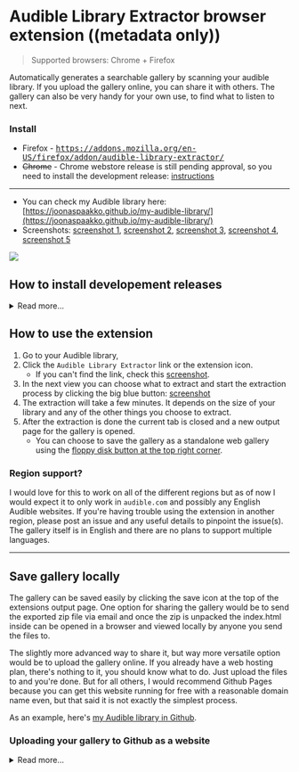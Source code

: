 
# Audible Library Extractor browser extension ((metadata only))

> Supported browsers: Chrome + Firefox 

Automatically generates a searchable gallery by scanning your audible library. If you upload the gallery online, you can share it with others. The gallery can also be very handy for your own use, to find what to listen to next.

### Install
- Firefox - <kbd>https://addons.mozilla.org/en-US/firefox/addon/audible-library-extractor/</kbd>
- ~~Chrome~~ - Chrome webstore release is still pending approval, so you need to install the development release: [instructions](https://github.com/joonaspaakko/audible-library-extractor#how-to-install-developement-releases)

_____

- You can check my Audible library here: [https://joonaspaakko.github.io/my-audible-library/](https://joonaspaakko.github.io/my-audible-library/)
- Screenshots: [screenshot 1](https://github.com/joonaspaakko/audible-library-extractor/blob/master/screenshots/audible-library-extractor-screenshot-1.png?raw=true), [screenshot 2](https://github.com/joonaspaakko/audible-library-extractor/blob/master/screenshots/audible-library-extractor-screenshot-2.png?raw=true), [screenshot 3](https://github.com/joonaspaakko/audible-library-extractor/blob/master/screenshots/audible-library-extractor-screenshot-5.png?raw=true), [screenshot 4](https://github.com/joonaspaakko/audible-library-extractor/blob/master/screenshots/audible-library-extractor-screenshot-4.png?raw=true), [screenshot 5](https://github.com/joonaspaakko/audible-library-extractor/blob/master/screenshots/audible-library-extractor-screenshot-3.png?raw=true)


![](https://github.com/joonaspaakko/audible-library-extractor/blob/master/screenshots/audible-library-extractor-screenshot-1.png)

## How to install developement releases

<details>
  <summary>Read more...</summary>

> These instructions are for [all releases](https://github.com/joonaspaakko/audible-library-extractor/releases) you can find on GitHub.

I would not recommend installing these developement releases, but if you have to, here's how:

### Chrome
  
0. Get the latest audible-library-extractor zip file from the [releases page](https://github.com/joonaspaakko/audible-library-extractor/releases).
1. Go to `chrome://extensions`.
  - Should also be in `Window > Extensions`
2. Turn on the developer mode from the top right
3. Drag the zip file in the browser window to install

### Firefox

> This is a temporary installation that will be gone after a restart.

0. Get the latest audible-library-extractor zip file from the [releases page](https://github.com/joonaspaakko/audible-library-extractor/releases).
1. `Tools > Add-ons`
2. Gear icon on the top right → `Debug Addons`
3. Same spot in the top right `Load Temporary Add-on...`
4. Locate and add the release `.zip` file.

</details>

## How to use the extension

1. Go to your Audible library, 
2. Click the `Audible Library Extractor` link or the extension icon.
    - If you can't find the link, check this [screenshot](https://github.com/joonaspaakko/audible-library-extractor/blob/master/screenshots/audible-library-extractor-screenshot-5.png?raw=true).
3. In the next view you can choose what to extract and start the extraction process by clicking the big blue button: [screenshot](https://github.com/joonaspaakko/audible-library-extractor/blob/master/screenshots/audible-library-extractor-screenshot-4.png?raw=true) 
4. The extraction will take a few minutes. It depends on the size of your library and any of the other things you choose to extract.
6. After the extraction is done the current tab is closed and a new output page for the gallery is opened.
    - You can choose to save the gallery as a standalone web gallery using the [floppy disk button at the top right corner](https://github.com/joonaspaakko/audible-library-extractor/blob/master/screenshots/audible-library-extractor-screenshot-2.png?raw=true).

### Region support?

I would love for this to work on all of the different regions but as of now I would expect it to only work in `audible.com` and possibly any English Audible websites. If you're having trouble using the extension in another region, please post an issue and any useful details to pinpoint the issue(s). The gallery itself is in English and there are no plans to support multiple languages.

______	

## Save gallery locally

The gallery can be saved easily by clicking the save icon at the top of the extensions output page. One option for sharing the gallery would be to send the exported zip file via email and once the zip is unpacked the index.html inside can be opened in a browser and viewed locally by anyone you send the files to.

The slightly more advanced way to share it, but way more versatile option would be to upload the gallery online. If you already have a web hosting plan, there's nothing to it, you should know what to do. Just upload the files to and you're done. But for all others, I would recommend Github Pages because you can get this website running for free with a reasonable domain name even, but that said it is not exactly the simplest process.

As an example, here's [my Audible library in Github](https://joonaspaakko.github.io/my-audible-library/).

### Uploading your gallery to Github as a website

<details>
  <summary>Read more...</summary>

This is a fairly complex process if you've never used Github/Git to make repositories, but it is a free way to get your site on the internets, so there's that. The complexity comes mostly from how Git/Github works and what it's mainly for. You don't need to touch any code, it's just a matter of learning how it works and clicking your way through the process._

> Be aware that Github Pages only work on public repositories on the free account. This means that the repository/the files are more freely available than on a more traditional hosting platform. For example the repository for my audible library website I linked to above is accessible from this address [https://github.com/joonaspaakko/my-audible-library](https://github.com/joonaspaakko/my-audible-library). Anyone can clone (fork) this repository and use it as they please. In this instance it shouldn't be a problem because this extension doesn't gather any information that could be used against you in any way.


> If you know how to make a regular repository in Github but haven’t used GitHub Pages before, jump straight to step 3.

1. You need a (free) [github account ](https://github.com/join).
2. For things to not get totally out of hand in terms of complexity, you will definitely want to use the [Github Desktop client](https://desktop.github.com/).
	1. In Github Desktop you first make the repository `File > New repository`, which you can think of as a project folder in your account. The only thing you need to add when creating a new repository is the name for the project, for example I named mine `my-audible-library`.
	2. If you select the project you should see a button that opens the project folder in your computer. Click the button and put the zip file you got from the extension’s gallery in that folder.
		- You need to unpack the zip file here. Then you can remove the zip file.
	3. Now when you open Github Desktop, it should show you that new files were added to the project.
	4. In the bottom left there's `Summary, Description, and Commit to master`. This is where you basically save the changes in your project.
		1. You need to always give summary before you can commit (save). In this case you don't have to be descriptive at all. You can make summary a `-` for all your commits if you want. It doesn’t matter much in this case.
		2. When you click `Commit to master`, you're almost there. The changes are now saved locally, but you then have to upload the files to Github…
		3. Upload the files with the `Push origin` button.
3. So now the Github project repository should be online, but you still need to tell Github that you want this to be a website.
	- Super short instructions: 
		1. Go to the project repository page online and click `Settings`. 
		2. In there you can find a section called `GitHub Pages`. 
		3. Choose `Master branch` in the `Source` dropdown and when that’s done. It should tell you what the website address is, which should be along the lines of `https://YOUR-USERNAME.github.io/YOUR-REPOSITORY-NAME`.
	- You can find more comprehensive instructions [here](https://pages.github.com/). To get the right instructions just select `Project site` and `Start from scratch`. You can skip to step 4 in the Github article.
4. When you've got all this done and the project repository is set as a website, you can share the address with anyone. And to be clear, they don't need a Github account to view the gallery.


**What if I want to upload my updated gallery again?**

1. I assume you have probably run the partial library extraction.
2. Then save the gallery again using the floppy disk icon.
3. Remove all files in your github repository folder on your computer.
4. Extract the new .zip → copy over to the github repository folder.
5. In the Github Desktop client open the audible library project
7. Commit changes
8. Push origin
9. And the website should be online in a couple minutes.

</details>
